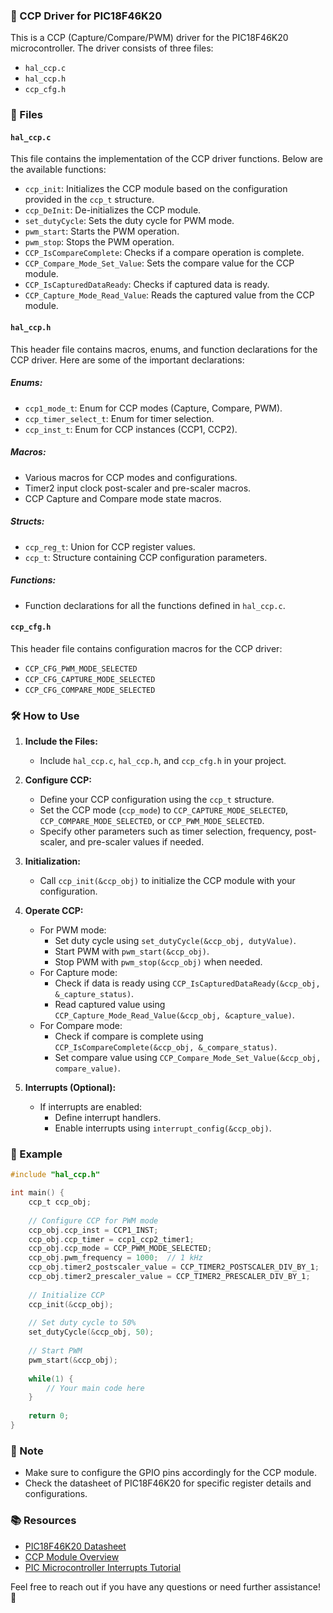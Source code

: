 ### 📝 CCP Driver for PIC18F46K20

This is a CCP (Capture/Compare/PWM) driver for the PIC18F46K20 microcontroller. The driver consists of three files:

- `hal_ccp.c`
- `hal_ccp.h`
- `ccp_cfg.h`

### 📁 Files

#### `hal_ccp.c`

This file contains the implementation of the CCP driver functions. Below are the available functions:

- `ccp_init`: Initializes the CCP module based on the configuration provided in the `ccp_t` structure.
- `ccp_DeInit`: De-initializes the CCP module.
- `set_dutyCycle`: Sets the duty cycle for PWM mode.
- `pwm_start`: Starts the PWM operation.
- `pwm_stop`: Stops the PWM operation.
- `CCP_IsCompareComplete`: Checks if a compare operation is complete.
- `CCP_Compare_Mode_Set_Value`: Sets the compare value for the CCP module.
- `CCP_IsCapturedDataReady`: Checks if captured data is ready.
- `CCP_Capture_Mode_Read_Value`: Reads the captured value from the CCP module.

#### `hal_ccp.h`

This header file contains macros, enums, and function declarations for the CCP driver. Here are some of the important declarations:

##### Enums:
- `ccp1_mode_t`: Enum for CCP modes (Capture, Compare, PWM).
- `ccp_timer_select_t`: Enum for timer selection.
- `ccp_inst_t`: Enum for CCP instances (CCP1, CCP2).

##### Macros:
- Various macros for CCP modes and configurations.
- Timer2 input clock post-scaler and pre-scaler macros.
- CCP Capture and Compare mode state macros.

##### Structs:
- `ccp_reg_t`: Union for CCP register values.
- `ccp_t`: Structure containing CCP configuration parameters.

##### Functions:
- Function declarations for all the functions defined in `hal_ccp.c`.

#### `ccp_cfg.h`

This header file contains configuration macros for the CCP driver:
- `CCP_CFG_PWM_MODE_SELECTED`
- `CCP_CFG_CAPTURE_MODE_SELECTED`
- `CCP_CFG_COMPARE_MODE_SELECTED`

### 🛠️ How to Use

1. **Include the Files:**
   - Include `hal_ccp.c`, `hal_ccp.h`, and `ccp_cfg.h` in your project.

2. **Configure CCP:**
   - Define your CCP configuration using the `ccp_t` structure.
   - Set the CCP mode (`ccp_mode`) to `CCP_CAPTURE_MODE_SELECTED`, `CCP_COMPARE_MODE_SELECTED`, or `CCP_PWM_MODE_SELECTED`.
   - Specify other parameters such as timer selection, frequency, post-scaler, and pre-scaler values if needed.

3. **Initialization:**
   - Call `ccp_init(&ccp_obj)` to initialize the CCP module with your configuration.

4. **Operate CCP:**
   - For PWM mode:
     - Set duty cycle using `set_dutyCycle(&ccp_obj, dutyValue)`.
     - Start PWM with `pwm_start(&ccp_obj)`.
     - Stop PWM with `pwm_stop(&ccp_obj)` when needed.
   - For Capture mode:
     - Check if data is ready using `CCP_IsCapturedDataReady(&ccp_obj, &_capture_status)`.
     - Read captured value using `CCP_Capture_Mode_Read_Value(&ccp_obj, &capture_value)`.
   - For Compare mode:
     - Check if compare is complete using `CCP_IsCompareComplete(&ccp_obj, &_compare_status)`.
     - Set compare value using `CCP_Compare_Mode_Set_Value(&ccp_obj, compare_value)`.

5. **Interrupts (Optional):**
   - If interrupts are enabled:
     - Define interrupt handlers.
     - Enable interrupts using `interrupt_config(&ccp_obj)`.

### 🚀 Example

```c
#include "hal_ccp.h"

int main() {
    ccp_t ccp_obj;
    
    // Configure CCP for PWM mode
    ccp_obj.ccp_inst = CCP1_INST;
    ccp_obj.ccp_timer = ccp1_ccp2_timer1;
    ccp_obj.ccp_mode = CCP_PWM_MODE_SELECTED;
    ccp_obj.pwm_frequency = 1000;  // 1 kHz
    ccp_obj.timer2_postscaler_value = CCP_TIMER2_POSTSCALER_DIV_BY_1;
    ccp_obj.timer2_prescaler_value = CCP_TIMER2_PRESCALER_DIV_BY_1;
    
    // Initialize CCP
    ccp_init(&ccp_obj);
    
    // Set duty cycle to 50%
    set_dutyCycle(&ccp_obj, 50);
    
    // Start PWM
    pwm_start(&ccp_obj);
    
    while(1) {
        // Your main code here
    }
    
    return 0;
}
```

### 📄 Note
- Make sure to configure the GPIO pins accordingly for the CCP module.
- Check the datasheet of PIC18F46K20 for specific register details and configurations.

### 📚 Resources
- [PIC18F46K20 Datasheet](https://www.microchip.com/wwwproducts/en/PIC18F46K20)
- [CCP Module Overview](https://microcontrollerslab.com/complete-tutorial-ccp-module-pic18f-timers-ccp-module/)
- [PIC Microcontroller Interrupts Tutorial](https://electrosome.com/pic-microcontroller-interrupts-tutorial/)

Feel free to reach out if you have any questions or need further assistance! 🚀
